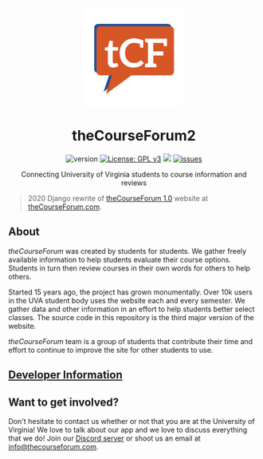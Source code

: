 <p align="center">
    <img src="./tcf_website/static/base/img/new_logo.svg" alt="logo" width="200"/>
</p>

<h1 align="center">theCourseForum2</h1>

<p align="center">
    <img alt="version" src="https://img.shields.io/badge/version-1.0.0-blue.svg" />
    <a href="https://www.gnu.org/licenses/gpl-3.0" target="_blank"><img alt="License: GPL v3" src="https://img.shields.io/badge/License-GPLv3-blue.svg" /></a>
    <a href="https://github.com/thecourseforum/theCourseForum2/actions?query=workflow%3A%22Continuous+Integration%22+branch%3Amaster"><img src="https://github.com/thecourseforum/theCourseForum2/workflows/Continuous%20Integration/badge.svg?branch=master" /></a>
    <a href="https://github.com/thecourseforum/theCourseForum2/issues"><img alt="issues" src="https://img.shields.io/github/issues/thecourseforum/theCourseForum2.svg?maxAge=2592000)" /></a>
</p>

<p align="center">
Connecting University of Virginia students to course information and reviews
</p>

> 2020 Django rewrite of [theCourseForum 1.0](https://github.com/thecourseforum/theCourseForum) website at [theCourseForum.com](https://thecourseforum.com/).

## About

_theCourseForum_ was created by students for students. We gather freely available information to help students evaluate their course options. Students in turn then review courses in their own words for others to help others.

Started 15 years ago, the project has grown monumentally. Over 10k users in the UVA student body uses the website each and every semester. We gather data and other information in an effort to help students better select classes. The source code in this repository is the third major version of the website.

_theCourseForum_ team is a group of students that contribute their time and effort to continue to improve the site for other students to use.

## [Developer Information](docs/dev.md)

## Want to get involved?

Don't hesitate to contact us whether or not that you are at the University of Virginia! We love to talk about our app and we love to discuss everything that we do! Join our [Discord server](https://discord.com/invite/tAjzH7eyvW) or shoot us an email at [info@thecourseforum.com](mailto:info@thecourseforum.com).
